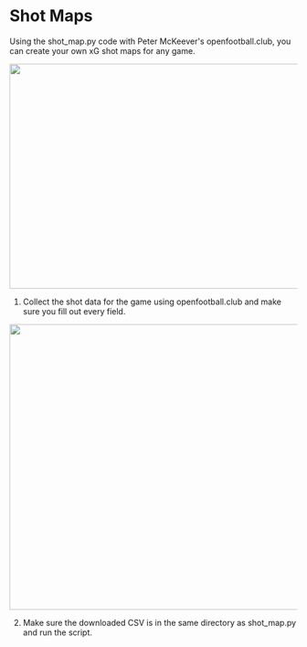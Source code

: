 # Shot Maps
Using the shot_map.py code with Peter McKeever's openfootball.club, you can create your own xG shot maps for any game.
<p align="center">
  <img width="600" height="394" src="https://user-images.githubusercontent.com/57690237/82160978-c3f23680-985e-11ea-9be2-870cd3e8cad3.png">
</p>

1. Collect the shot data for the game using openfootball.club and make sure you fill out every field.
<p align="center">
  <img width="1000" height="500" src="https://user-images.githubusercontent.com/57690237/82161302-2f3d0800-9861-11ea-845c-7a5020496c6e.png">
</p>


2. Make sure the downloaded CSV is in the same directory as shot_map.py and run the script.


